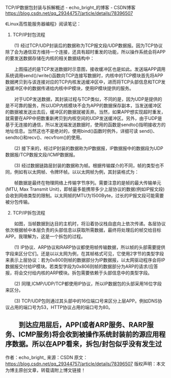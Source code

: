 TCP/IP数据包封装与拆解概述 - echo_bright_的博客 - CSDN博客 https://blog.csdn.net/qq_29344757/article/details/78396507

《Linux高性能服务器编程》阅读笔记：

1. TCP/IP封包流程


  (1) 经过TCP/UDP封装后的数据称为TCP报文段/UDP数据报。因为TCP协议除了会为通信双方维持一个连接，还具有超时重发的功能，所以操作系统会将APP的要发送数据存储在内核的相关数据结构中：



  上图描述的是TCP发送数据时示意图，接收缓冲区也是如此。发送端APP调用系统调用send()/write()函数向TCP连接写数据时，内核中的TCP模块首先将APP数据拷贝到与该连接对应的TCP内核发送缓冲区中，进而将TCP头部信息和TCP发送缓冲区中的数据传递给内核中IP模块，使用IP模块提供的服务。

  对于UDP发送数据，其封装过程与TCP类似，不同的是，因为UDP是提供的是不可靠的服务，所以UDP内核模块不会为APP的数据保存副本，当发送缓冲区的数据被发送出去后，缓冲区的数据就被丢弃。当然，如果APP想实现超时重发，就需要在APP中把数重新拷贝到内核空间的UDP发送缓冲区。另外，由于UDP是基于无连接的通信，所以发送端发送数据时，使用的函数是sendto()指明接收方的地址信息。当然这也不是绝对的，使用bind()函数时例外，详细可读 send()、sendto()和recv()、recvfrom()的使用。

  (2) 接下来的，经过IP封装的数据称为IP数据报，IP数据报中的数据段为UDP数据报/TCP数报文段/ICMP数据报。

  (3) 经过数据链路层封装的数据称为帧。根据传输媒介的不同，帧的类型也不同，例如有以太网帧、令牌环帧。以以太网帧为例，其封装格式为：



  帧数据是最终在物理网络上传输字节序列。需要注意的是帧的最大传输单元(MTU, Max Transmit Unit)，即帧最多能携带多少上层协议的数据(例如IP报文段)会收到网络类型的限制。以太网帧的MTU为1500Byte，过长的IP报文段可能需要被分包传输。

2. TCP/IP拆包流程


  如图，当帧数据到达目的主机时，将沿着协议栈自底向上依次传递。各层协议依次根据帧中本层负责的头部信息以获取所需数据，最终将处理后的帧交给目标APP。我理解为，这是一个拆包的过程。

  (1) IP协议、ARP协议和RARP协议都使用帧传输数据，所以帧的头部需要提供字段来区分它们。还是以以太网为例，在其帧格式可见，它使用2字节的类型字段来表示上层协议：若为0x800则帧的数据部分为IP数据报，以太网驱动程序会将IP数据报交付给IP模块。若类型字段为0x806则帧的数据部分为ARP的请求/应答报，将会交付给内核的ARP模块。拆包需要依赖于头部信息中的类型字段。

  (2) 同理,ICMP/UDP/TCP都使用IP协议，所以IP数据包的头部采用16位字段来区分。

  (3) TCP/UDP包则通过其头部中的16位端口号来区分上层APP。例如DNS协议占用的端口号为53，HTTP协议占用的端口号为80。

  到达应用层后，APP(或者ARP服务、RARP服务、ICMP服务)将会收到被操作系统封装前的源应用程序数据。所以在APP看来，拆包/封包似乎没有发生过
--------------------- 
作者：echo_bright_ 
来源：CSDN 
原文：https://blog.csdn.net/qq_29344757/article/details/78396507 
版权声明：本文为博主原创文章，转载请附上博文链接！